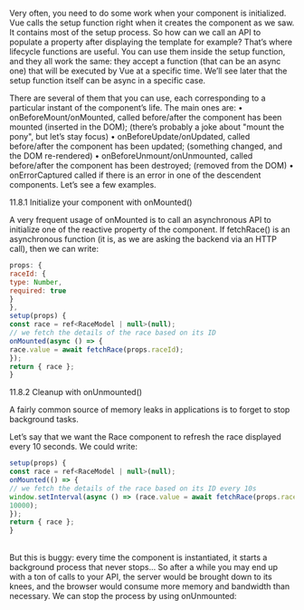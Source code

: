 Very often, you need to do some work when your component is initialized. Vue calls the setup
function right when it creates the component as we saw. It contains most of the setup process. So how can we call an API to populate a property after displaying the template for example? That’s where lifecycle functions are useful. You can use them inside the setup function, and they all work the same: they accept a function (that can be an async one) that will be executed by Vue at a specific time. We’ll see later that the setup function itself can be async in a specific case.

There are several of them that you can use, each corresponding to a particular instant of the
component’s life. The main ones are:
• onBeforeMount/onMounted, called before/after the component has been mounted (inserted in the DOM); (there’s probably a joke about "mount the pony", but let’s stay focus)
• onBeforeUpdate/onUpdated, called before/after the component has been updated; (something changed, and the DOM re-rendered)
• onBeforeUnmount/onUnmounted, called before/after the component has been destroyed; (removed from the DOM)
• onErrorCaptured called if there is an error in one of the descendent components.
Let’s see a few examples.

11.8.1 Initialize your component with onMounted()

A very frequent usage of onMounted is to call an asynchronous API to initialize one of the reactive property of the component. If fetchRace() is an asynchronous function (it is, as we are asking the backend via an HTTP call), then we can write:

```js
props: {
raceId: {
type: Number,
required: true
}
},
setup(props) {
const race = ref<RaceModel | null>(null);
// we fetch the details of the race based on its ID
onMounted(async () => {
race.value = await fetchRace(props.raceId);
});
return { race };
}
```

11.8.2 Cleanup with onUnmounted()

A fairly common source of memory leaks in applications is to forget to stop background tasks.

Let’s say that we want the Race component to refresh the race displayed every 10 seconds. We could write:

```js
setup(props) {
const race = ref<RaceModel | null>(null);
onMounted(() => {
// we fetch the details of the race based on its ID every 10s
window.setInterval(async () => (race.value = await fetchRace(props.raceId)),
10000);
});
return { race };
}
```
\
But this is buggy: every time the component is instantiated, it starts a background process that
never stops…
So after a while you may end up with a ton of calls to your API, the server would be brought down to its knees, and the browser would consume more memory and bandwidth than necessary. We can stop the process by using onUnmounted:
